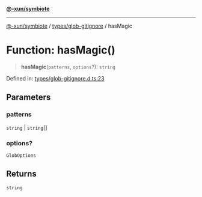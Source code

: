 [**@-xun/symbiote**](../../../README.md)

***

[@-xun/symbiote](../../../README.md) / [types/glob-gitignore](../README.md) / hasMagic

# Function: hasMagic()

> **hasMagic**(`patterns`, `options`?): `string`

Defined in: [types/glob-gitignore.d.ts:23](https://github.com/Xunnamius/symbiote/blob/0240ff85261f41befe2983f7e894edff74495bad/types/glob-gitignore.d.ts#L23)

## Parameters

### patterns

`string` | `string`[]

### options?

`GlobOptions`

## Returns

`string`
